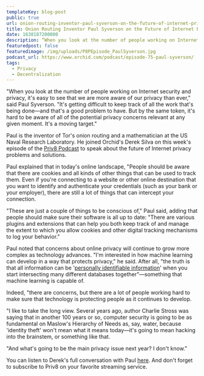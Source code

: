 ```yaml
---
templateKey: blog-post
public: true
url: onion-routing-inventor-paul-syverson-on-the-future-of-internet-privacy-solutions
title: Onion Routing Inventor Paul Syverson on the Future of Internet Privacy Solutions
date: 1638187200000
description: “When you look at the number of people working on Internet security and privacy, it’s easy to see that we are more aware of our privacy than ever,” said Paul Syverson. “It’s getting difficult to keep track of all the work that’s being done—and that’s a good problem to have. But by the same token, it's hard to be aware of all of the potential privacy concerns relevant at any given moment. It's a moving target.”
featuredpost: false
featuredimage: /img/uploads/P8PEpisode_PaulSyverson.jpg
podcast_url: https://www.orchid.com/podcast/episode-75-paul-syverson/
tags:
  - Privacy
  - Decentralization
---
```

"When you look at the number of people working on Internet security and privacy, it's easy to see that we are more aware of our privacy than ever," said Paul Syverson. "It's getting difficult to keep track of all the work that's being done—and that's a good problem to have. But by the same token, it's hard to be aware of all of the potential privacy concerns relevant at any given moment. It's a moving target."

Paul is the inventor of Tor's onion routing and a mathematician at the US Naval Research Laboratory. He joined Orchid's Derek Silva on this week's episode of the [Priv8 Podcast](https://www.orchid.com/podcast/) to speak about the future of Internet privacy problems and solutions.

Paul explained that in today's online landscape, "People should be aware that there are cookies and all kinds of other things that can be used to track them. Even if you're connecting to a website or other online destination that you want to identify and authenticate your credentials (such as your bank or your employer), there are still a lot of things that can intercept your connection.

"These are just a couple of things to be conscious of," Paul said, adding that people should make sure their software is all up to date: "There are various plugins and extensions that can help you both keep track of and manage the extent to which you allow cookies and other digital tracking mechanisms to log your behavior."

Paul noted that concerns about online privacy will continue to grow more complex as technology advances. "I'm interested in how machine learning can develop in a way that protects privacy," he said. After all, "the truth is that all information can be '[personally identifiable information](https://www.dol.gov/general/ppii#:~:text=Personal%20Identifiable%20Information%20(PII)%20is,either%20direct%20or%20indirect%20means.&text=It%20is%20the%20responsibility%20of,to%20which%20they%20have%20access.)' when you start intersecting many different databases together"—something that machine learning is capable of.

Indeed, "there are concerns, but there are a lot of people working hard to make sure that technology is protecting people as it continues to develop.

"I like to take the long view. Several years ago, author Charlie Stross was saying that in another 100 years or so, computer security is going to be as fundamental on Maslow's Hierarchy of Needs as, say, water, because 'identity theft' won't mean what it means today—it's going to mean hacking into the brainstem, or something like that.

"And what's going to be the main privacy issue next year? I don't know."

You can listen to Derek's full conversation with Paul [here](https://www.orchid.com/podcast/episode-75-paul-syverson/). And don't forget to subscribe to Priv8 on your favorite streaming service.